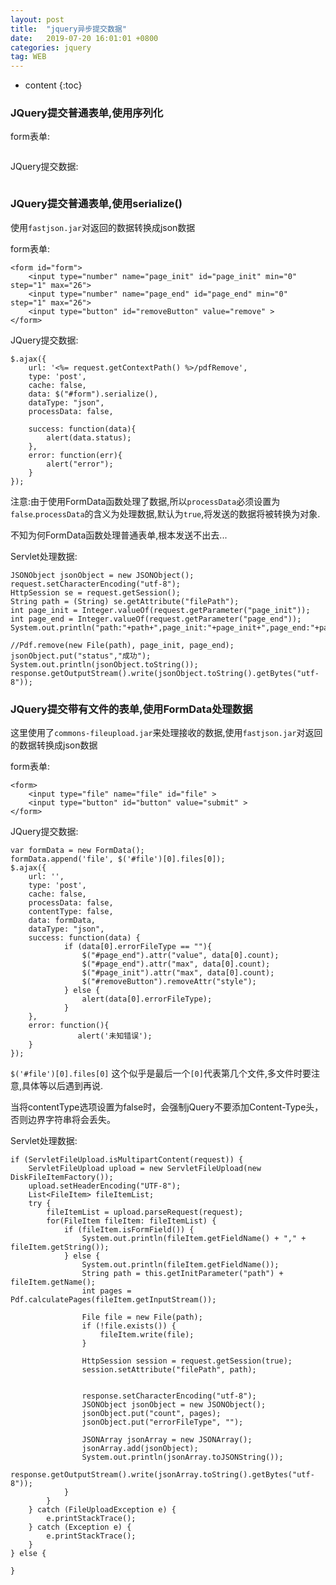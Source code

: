 ```yaml
---
layout: post
title:  "jquery异步提交数据"
date:   2019-07-20 16:01:01 +0800
categories: jquery
tag: WEB
---
```


* content
{:toc}

### JQuery提交普通表单,使用序列化

form表单:

```

```

JQuery提交数据:

```

```

### JQuery提交普通表单,使用serialize()

使用`fastjson.jar`对返回的数据转换成json数据

form表单:

```
<form id="form">
	<input type="number" name="page_init" id="page_init" min="0" step="1" max="26">
	<input type="number" name="page_end" id="page_end" min="0" step="1" max="26">
	<input type="button" id="removeButton" value="remove" >
</form>
```

JQuery提交数据:

```
$.ajax({
	url: '<%= request.getContextPath() %>/pdfRemove',
	type: 'post',
	cache: false,
	data: $("#form").serialize(),
	dataType: "json",
	processData: false,

	success: function(data){
		alert(data.status);
	},
	error: function(err){
		alert("error");
	}
});
```

注意:由于使用FormData函数处理了数据,所以`processData`必须设置为`false`.`processData`的含义为处理数据,默认为`true`,将发送的数据将被转换为对象.

不知为何FormData函数处理普通表单,根本发送不出去...

Servlet处理数据:

```
JSONObject jsonObject = new JSONObject();
request.setCharacterEncoding("utf-8");
HttpSession se = request.getSession();
String path = (String) se.getAttribute("filePath");
int page_init = Integer.valueOf(request.getParameter("page_init"));
int page_end = Integer.valueOf(request.getParameter("page_end"));
System.out.println("path:"+path+",page_init:"+page_init+",page_end:"+page_end);

//Pdf.remove(new File(path), page_init, page_end);
jsonObject.put("status","成功");
System.out.println(jsonObject.toString());
response.getOutputStream().write(jsonObject.toString().getBytes("utf-8"));
```

### JQuery提交带有文件的表单,使用FormData处理数据

这里使用了`commons-fileupload.jar`来处理接收的数据,使用`fastjson.jar`对返回的数据转换成json数据

form表单:

```
<form>
	<input type="file" name="file" id="file" >
	<input type="button" id="button" value="submit" >
</form>
```

JQuery提交数据:

```
var formData = new FormData();
formData.append('file', $('#file')[0].files[0]);
$.ajax({
	url: '',
	type: 'post',
    cache: false,
    processData: false,
    contentType: false,
	data: formData,
	dataType: "json",
	success: function(data) {
			if (data[0].errorFileType == ""){
				$("#page_end").attr("value", data[0].count);
				$("#page_end").attr("max", data[0].count);
				$("#page_init").attr("max", data[0].count);
				$("#removeButton").removeAttr("style");
			} else {
				alert(data[0].errorFileType);
			}				
	},
	error: function(){
	           alert('未知错误');
	}
});
```

`$('#file')[0].files[0]` 这个似乎是最后一个`[0]`代表第几个文件,多文件时要注意,具体等以后遇到再说.

当将contentType选项设置为false时，会强制jQuery不要添加Content-Type头，否则边界字符串将会丢失。

Servlet处理数据:

```
if (ServletFileUpload.isMultipartContent(request)) {
	ServletFileUpload upload = new ServletFileUpload(new DiskFileItemFactory());
	upload.setHeaderEncoding("UTF-8");
	List<FileItem> fileItemList;
	try {
		fileItemList = upload.parseRequest(request);
		for(FileItem fileItem: fileItemList) {
			if (fileItem.isFormField()) {
				System.out.println(fileItem.getFieldName() + "," + fileItem.getString());
			} else {
				System.out.println(fileItem.getFieldName());
				String path = this.getInitParameter("path") + fileItem.getName();
				int pages = Pdf.calculatePages(fileItem.getInputStream());
							
				File file = new File(path);
				if (!file.exists()) {
					fileItem.write(file);
				}
						    
				HttpSession session = request.getSession(true);
				session.setAttribute("filePath", path);
						    
							
				response.setCharacterEncoding("utf-8");
				JSONObject jsonObject = new JSONObject();
				jsonObject.put("count", pages);
				jsonObject.put("errorFileType", "");
							    
				JSONArray jsonArray = new JSONArray();
				jsonArray.add(jsonObject);
				System.out.println(jsonArray.toJSONString());
				response.getOutputStream().write(jsonArray.toString().getBytes("utf-8"));
			}
		}
	} catch (FileUploadException e) {
		e.printStackTrace();
	} catch (Exception e) {
		e.printStackTrace();
	}
} else {
			
}
```

